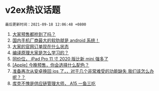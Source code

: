 # v2ex热议话题

`最后更新时间：2021-09-18 12:06:48 +0800`

1. [大家预售都抢到了吗？](https://www.v2ex.com/t/802615)
1. [国内手机厂商最大的软肋就是 android 系统！](https://www.v2ex.com/t/802674)
1. [大家的官网订单现在什么状态](https://www.v2ex.com/t/802632)
1. [编译原理大家是怎么学习的？](https://www.v2ex.com/t/802520)
1. [同价位， iPad Pro 11 寸 2020 版比新 mini 强多了](https://www.v2ex.com/t/802507)
1. [[Apple] 今晚预售，你会选择什么配色？](https://www.v2ex.com/t/802537)
1. [准备再次从安卓换回 ios 了，，对于几个非常难受的功能缺失 我们该怎么办呢？？](https://www.v2ex.com/t/802549)
1. [库克不愧是供应链管理大师， A15 一鱼三吃](https://www.v2ex.com/t/802673)

